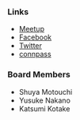 ### Links

  * [Meetup](https://www.meetup.com/owasp-fukuoka/)
  * [Facebook](https://www.facebook.com/owaspfukuoka)
  * [Twitter](https://twitter.com/owaspfukuoka)
  * [connpass](http://owasp-kyushu.connpass.com/)

### Board Members

* Shuya Motouchi
* Yusuke Nakano
* Katsumi Kotake
